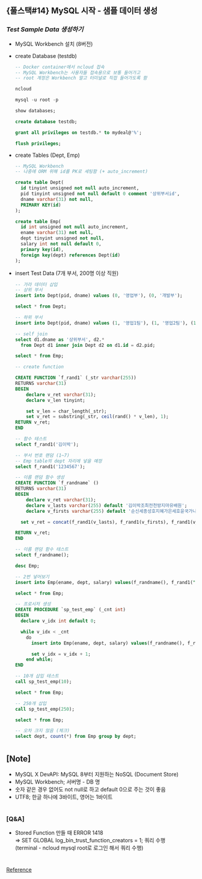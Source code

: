 ## {풀스택#14} MySQL 시작 - 샘플 데이터 생성

### _Test Sample Data 생성하기_

- MySQL Workbench 설치 (8버전)
- create Database (testdb)

  ```sql
  -- Docker container에서 ncloud 접속
  -- MySQL Workbench는 사용자들 접속용으로 보통 들어가고
  -- root 계정은 Workbench 말고 터미널로 직접 들어가도록 함

  ncloud

  mysql -u root -p

  show databases;

  create database testdb;

  grant all privileges on testdb.* to mydeal@'%';

  flush privileges;
  ```

- create Tables (Dept, Emp)

  ```sql
  -- MySQL Workbench
  -- 나중에 ORM 위해 id를 PK로 세팅함 (+ auto_increment)

  create table Dept(
    id tinyint unsigned not null auto_increment,
    pid tinyint unsigned not null default 0 comment '상위부서id',
    dname varchar(31) not null,
    PRIMARY KEY(id)
  );

  create table Emp(
    id int unsigned not null auto_increment,
    ename varchar(31) not null,
    dept tinyint unsigned not null,
    salary int not null default 0,
    primary key(id),
    foreign key(dept) references Dept(id)
  );
  ```

- insert Test Data (7개 부서, 200명 이상 직원)

  ```sql
  -- 가라 데이터 삽입
  -- 상위 부서
  insert into Dept(pid, dname) values (0, '영업부'), (0, '개발부');

  select * from Dept;

  -- 하위 부서
  insert into Dept(pid, dname) values (1, '영업1팀'), (1, '영업2팀'), (1, '영업3팀'), (2, '서버팀'), (2, '클라이언트팀');

  -- self join
  select d1.dname as '상위부서', d2.*
    from Dept d1 inner join Dept d2 on d1.id = d2.pid;

  select * from Emp;

  -- create function

  CREATE FUNCTION `f_rand1` (_str varchar(255))
  RETURNS varchar(31)
  BEGIN
      declare v_ret varchar(31);
      declare v_len tinyint;

      set v_len = char_length(_str);
      set v_ret = substring(_str, ceil(rand() * v_len), 1);
  RETURN v_ret;
  END

  -- 함수 테스트
  select f_rand1('김이박');

  -- 부서 번호 랜덤 (1~7)
  -- Emp table의 dept 자리에 넣을 예정
  select f_rand1('1234567');

  -- 이름 랜덤 함수 생성
  CREATE FUNCTION `f_randname` ()
  RETURNS varchar(31)
  BEGIN
      declare v_ret varchar(31);
      declare v_lasts varchar(255) default '김이박조최전천방지마유배원';
      declare v_firsts varchar(255) default '순신세종성호지혜가은세호윤국가나다라마바사아자차파태하결찬희';

    set v_ret = concat(f_rand1(v_lasts), f_rand1(v_firsts), f_rand1(v_firsts));

  RETURN v_ret;
  END

  -- 이름 랜덤 함수 테스트
  select f_randname();

  desc Emp;

  -- 2번 넣어보기
  insert into Emp(ename, dept, salary) values(f_randname(), f_rand1("34567"), f_rand1("123456789") * 100);

  select * from Emp;

  -- 프로시저 생성
  CREATE PROCEDURE `sp_test_emp` (_cnt int)
  BEGIN
    declare v_idx int default 0;

    while v_idx < _cnt
      do
        insert into Emp(ename, dept, salary) values(f_randname(), f_rand1("34567"), f_rand1("123456789") * 100);

        set v_idx = v_idx + 1;
      end while;
  END

  -- 10개 삽입 테스트
  call sp_test_emp(10);

  select * from Emp;

  -- 250개 삽입
  call sp_test_emp(250);

  select * from Emp;

  -- 오차 크지 않음 (체크)
  select dept, count(*) from Emp group by dept;
  ```

#

## [Note]

- MySQL X DevAPI: MySQL 8부터 지원하는 NoSQL (Document Store)
- MySQL Workbench; 서버명 - DB 명
- 숫자 같은 경우 없어도 not null로 하고 default 0으로 주는 것이 좋음
- UTF8; 한글 하나에 3바이트, 영어는 1바이트

#

### [Q&A]

- Stored Function 만들 때 ERROR 1418 <br/>
  => SET GLOBAL log_bin_trust_function_creators = 1; 쿼리 수행 <br/>
  (terminal - ncloud mysql root로 로그인 해서 쿼리 수행)

#

[Reference](https://www.youtube.com/watch?v=3S8koZ-UAQo&list=PLEOnZ6GeucBU7FR26mn9d3Mxqc8V81yHX&index=16)
